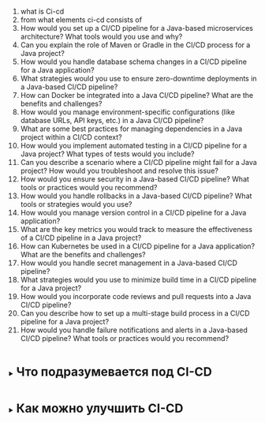 1. what is Ci-cd
2. from what elements ci-cd consists of
2. How would you set up a CI/CD pipeline for a Java-based microservices architecture? What tools would you use and why?
2. Can you explain the role of Maven or Gradle in the CI/CD process for a Java project?
3. How would you handle database schema changes in a CI/CD pipeline for a Java application?
4. What strategies would you use to ensure zero-downtime deployments in a Java-based CI/CD pipeline?
5. How can Docker be integrated into a Java CI/CD pipeline? What are the benefits and challenges?
6. How would you manage environment-specific configurations (like database URLs, API keys, etc.) in a Java CI/CD pipeline?
7. What are some best practices for managing dependencies in a Java project within a CI/CD context?
8. How would you implement automated testing in a CI/CD pipeline for a Java project? What types of tests would you include?
9. Can you describe a scenario where a CI/CD pipeline might fail for a Java project? How would you troubleshoot and resolve this issue?
10. How would you ensure security in a Java-based CI/CD pipeline? What tools or practices would you recommend?
11. How would you handle rollbacks in a Java-based CI/CD pipeline? What tools or strategies would you use?
12. How would you manage version control in a CI/CD pipeline for a Java application?
13. What are the key metrics you would track to measure the effectiveness of a CI/CD pipeline in a Java project?
14. How can Kubernetes be used in a CI/CD pipeline for a Java application? What are the benefits and challenges?
15. How would you handle secret management in a Java-based CI/CD pipeline?
16. What strategies would you use to minimize build time in a CI/CD pipeline for a Java project?
17. How would you incorporate code reviews and pull requests into a Java CI/CD pipeline?
18. Can you describe how to set up a multi-stage build process in a CI/CD pipeline for a Java project?
19. How would you handle failure notifications and alerts in a Java-based CI/CD pipeline? What tools or practices would you recommend?



[//]: # (Что подразумевается под CI-CD)
<br>
<details>
    <summary>
        <b><big><big><big>
            Что подразумевается под CI-CD
        </big></big></big></b>
    </summary>

CI/CD — это способ автоматизации доставки и внедрения новых версий продукта

**CI** позволяет обнаруживать ошибки на ранней стадии или при интеграции кода.
**CD** обеспечивает автоматизацию доставки нового кода с минимальными усилиями.

- Изменения кода имеют меньше непредвиденных последствий.
- Выявление ошибок проще и быстрее.
- Тестируемость улучшается за счет небольших конкретных изменений.
- Обновления проще интегрировать в конечный продукт

Инструменты CI/CD
- Git используется как инструмент системы контроля версий
- Jenkins используется как инструмент непрерывной интеграции
- Selenium используется как инструмент непрерывного тестирования
- Docker используется как инструмент контейнеризации0

</details>

[//]: # (Как можно улучшить CI-CD)
<br>
<details>
    <summary>
        <b><big><big><big>
            Как можно улучшить CI-CD
        </big></big></big></b>
    </summary>

**Делайте коммиты рано и часто** - чем раньше найдется ошибка,
тем меньше проблем возникнет с исправлением
**Оптимизируйте тесты** - чем меньше мануальных тестов, тем проще обнаружить ошибку

</details>
